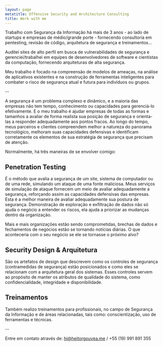```yaml
---
layout: page
metatitle: Offensive Security and Architecture Consulting
title: Work with me
---
```


Trabalho com Segurança da Informação há mais de 3 anos - ao lado de startups e empresas de médio/grande porte - fornecendo consultoria em pentesting, revisão de código, arquitetura de segurança e treinamentos...

Auditei sites de alto perfil em busca de vulnerabilidades de segurança e gerenciei/trabalhei em equipes de desenvolvedores de software e cientistas da computação, fornecendo arquiteturas de alta segurança.

Meu trabalho é focado na compreensão de modelos de ameaças, na análise de aplicativos existentes e na construção de ferramentas inteligentes para combater o risco de segurança atual e futura para indivíduos ou grupos.

--

A segurança é um problema complexo e dinâmico, e a maioria das empresas não tem tempo, conhecimento ou capacidades para gerenciá-lo efetivamente. E o meu trabalho é ajudar empresas de todas as formas e tamanhos a avaliar de forma realista sua posição de segurança e orienta-las a responder adequadamente aos pontos fracos. Ao longo do tempo, meus parceiros e clientes compreendem melhor a natureza do panorama tecnológico, melhoram suas capacidades defensivas e identificam corretamente os elementos de sua estratégia de segurança que precisam de atenção.

Normalmente, há três maneiras de se envolver comigo:

## Penetration Testing

É o método que avalia a segurança de um site, sistema de computador ou de uma rede, simulando um ataque de uma fonte maliciosa. Meus serviços de simulação de ataque fornecem um meio de avaliar adequadamente a segurança, reforçando assim as capacidades defensivas das empresas. Esta é a melhor maneira de avaliar adequadamente sua postura de segurança. Demonstração de exploração e exfiltração de dados não só ajuda o negócio a entender os riscos, ela ajuda a priorizar as mudanças dentro da organização.

Mais e mais organizações estão sendo comprometidas, brechas de dados e fechamentos de negócios estão se tornando notícias diárias. O que aconteceria com o seu negócio se ele se tornasse o próximo alvo?

## Security Design & Arquitetura

São os artefatos de design que descrevem como os controles de segurança (contramedidas de segurança) estão posicionados e como eles se relacionam com a arquitetura geral dos sistemas. Esses controles servem ao propósito de manter os atributos de qualidade do sistema, como confidencialidade, integridade e disponibilidade.

## Treinamentos

Também realizo treinamentos para profissionais, no campo de Segurança da Informação e de áreas relacionadas, tais como: conscientização, uso de ferramentas e técnicas.

--

Entre em contato através de: <hi@heitorgouvea.me> / +55 (19) 991 891 355
